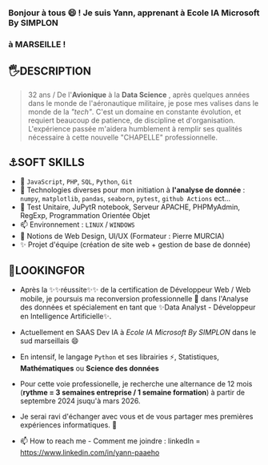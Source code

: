 ### Bonjour à tous 😄 ! Je suis Yann, apprenant à Ecole IA Microsoft By SIMPLON
### à MARSEILLE !

## 🖐DESCRIPTION

> 32 ans / De l'**Avionique** à la **Data Science** , après quelques années dans le monde de l'aéronautique militaire, je pose mes valises dans le monde de la *"tech"*. C'est un domaine en constante évolution, et requiert beaucoup de patience, de discipline et d'organisation. L'expérience passée m'aidera humblement à remplir ses qualités nécessaire à cette nouvelle "CHAPELLE" professionnelle.

## ⚓SOFT SKILLS

- 👯 `JavaScript`, `PHP`, `SQL`, `Python`, `Git`
- 🔭 Technologies diverses pour mon initiation à **l'analyse de donnée** : `numpy`, `matplotlib`, `pandas`, `seaborn`, `pytest`, `github Actions` ect...
- 🌱 Test Unitaire, JuPytR notebook, Serveur APACHE, PHPMyAdmin, RegExp, Programmation Orientée Objet
- 📫 Environnement : `LINUX` / `WINDOWS`
- 💪 Notions de Web Design, UI/UX (Formateur : Pierre MURCIA)
- ✨ Projet d'équipe (création de site web + gestion de base de donnée)

## 🙏LOOKINGFOR 

- Après la ✨✨réussite✨✨ de la certification de Développeur Web / Web mobile, je poursuis ma reconversion professionnelle 💪 dans l'Analyse des données et spécialement en tant que ✨Data Analyst - Développeur en Intelligence Artificielle✨.
- Actuellement en SAAS Dev IA à *Ecole IA Microsoft By SIMPLON* dans le sud marseillais 😄
- En intensif, le langage `Python` et ses librairies ⚡, Statistiques, **Mathématiques** ou **Science des données**
- Pour cette voie professionelle, je recherche une alternance de 12 mois (**rythme = 3 semaines entreprise / 1 semaine formation**) à partir de septembre 2024 jsuqu'à mars 2026.
- Je serai ravi d'échanger avec vous et de vous partager mes premières expériences informatiques. 💪

- 📫 How to reach me - Comment me joindre : linkedIn = https://www.linkedin.com/in/yann-paaeho


<!--
**pyann-gitpro/pyann-gitpro** is a ✨ _special_ ✨ repository because its `README.md` (this file) appears on your GitHub profile.

Here are some ideas to get you started:

- 🔭 I’m currently working on ...
- 🌱 I’m currently learning ...
- 👯 I’m looking to collaborate on ...
- 🤔 I’m looking for help with ...
- 💬 Ask me about ...
- 📫 How to reach me: ...
- 😄 Pronouns: ...
- ⚡ Fun fact: ...
-->
